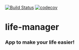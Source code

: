 [![Build Status](https://travis-ci.org/dolatapatryk1/life-manager.svg?branch=main)](https://travis-ci.org/dolatapatryk1/life-manager)
[![codecov](https://codecov.io/gh/dolatapatryk1/life-manager/branch/main/graph/badge.svg?token=R7V0HTRW7P)](https://codecov.io/gh/dolatapatryk1/life-manager)

# life-manager
### App to make your life easier!
